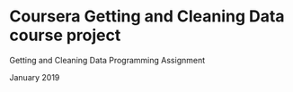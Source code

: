 # Coursera Getting and Cleaning Data course project

Getting and Cleaning Data Programming Assignment

January 2019
